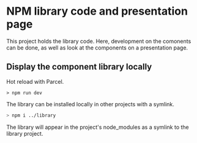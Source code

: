 # NPM library code and presentation page

This project holds the library code. Here, development on the comonents can be done, as well as look at the components on a presentation page.

## Display the component library locally

Hot reload with Parcel.

``` Nodejs
> npm run dev
```

The library can be installed locally in other projects with a symlink.

``` Bash
> npm i ../library
```

The library will appear in the project's node_modules as a symlink to the library project.
